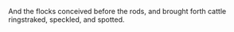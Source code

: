 And the flocks conceived before the rods, and brought forth cattle ringstraked, speckled, and spotted.
